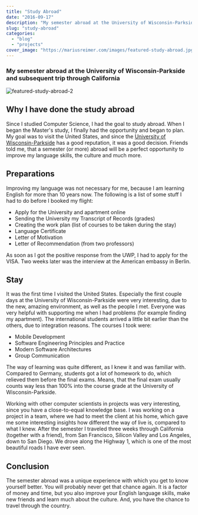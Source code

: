 ```yaml
---
title: "Study Abroad"
date: "2016-09-17"
description: "My semester abroad at the University of Wisconsin-Parkside and subsequent trip through California."
slug: "study-abroad"
categories:
  - "blog"
  - "projects"
cover_image: "https://mariusreimer.com/images/featured-study-abroad.jpg"
---
```


### My semester abroad at the University of Wisconsin-Parkside and subsequent trip through California

![featured-study-abroad-2](/images/featured-study-abroad-2.jpg)

## **Why I have done the study abroad**

Since I studied Computer Science, I had the goal to study abroad. When I began the Master's study, I finally had the opportunity and began to plan. My goal was to visit the United States, and since the [University of Wisconsin-Parkside](https://uwp.edu/) has a good reputation, it was a good decision. Friends told me, that a semester (or more) abroad will be a perfect opportunity to improve my language skills, the culture and much more.

## **Preparations**

Improving my language was not necessary for me, because I am learning English for more than 10 years now. The following is a list of some stuff I had to do before I booked my flight:

- Apply for the University and apartment online
- Sending the University my Transcript of Records (grades)
- Creating the work plan (list of courses to be taken during the stay)
- Language Certificate
- Letter of Motivation
- Letter of Recommendation (from two professors)

As soon as I got the positive response from the UWP, I had to apply for the VISA. Two weeks later was the interview at the American embassy in Berlin.

## **Stay**

It was the first time I visited the United States. Especially the first couple days at the University of Wisconsin-Parkside were very interesting, due to the new, amazing environment, as well as the people I met. Everyone was very helpful with supporting me when I had problems (for example finding my apartment). The international students arrived a little bit earlier than the others, due to integration reasons. The courses I took were:

- Mobile Development
- Software Engineering Principles and Practice
- Modern Software Architectures
- Group Communication

The way of learning was quite different, as I knew it and was familiar with. Compared to Germany, students got a lot of homework to do, which relieved them before the final exams. Means, that the final exam usually counts way less than 100% into the course grade at the University of Wisconsin-Parkside.

Working with other computer scientists in projects was very interesting, since you have a close-to-equal knowledge base. I was working on a project in a team, where we had to meet the client at his home, which gave me some interesting insights how different the way of live is, compared to what I knew. After the semester I traveled three weeks through California (together with a friend), from San Francisco, Silicon Valley and Los Angeles, down to San Diego. We drove along the Highway 1, which is one of the most beautiful roads I have ever seen.

## **Conclusion**

The semester abroad was a unique experience with which you get to know yourself better. You will probably never get that chance again. It is a factor of money and time, but you also improve your English language skills, make new friends and learn much about the culture. And, you have the chance to travel through the country.
